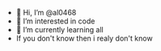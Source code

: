 - 👋 Hi, I’m @al0468
- 👀 I’m interested in code
- 🌱 I’m currently learning all
- If you don't know then i realy don't know

<!---
al0468/al0468 is a ✨ special ✨ repository because its `README.md` (this file) appears on your GitHub profile.
You can click the Preview link to take a look at your changes.
--->
